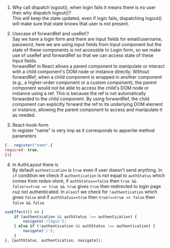 1. Why call dispatch logout(), when login fails it means there is no user then why dispatch logout()?\
   This will keep the state updated, even if login fails, dispatching logout() will make sure that state knows that user is not present.

2. Usecase of forwardRef and useRef.?\
   Say we have a login form and there are input fields for email/username, password, here we are using input fields from Input component but the state of these components is not accessble to Login form, so we make use of useRef and forwardRef so that we can access state of these Input fields.\
   forwardRef in React allows a parent component to manipulate or interact with a child component's DOM node or instance directly. Without forwardRef, when a child component is wrapped in another component (e.g., a higher-order component or a custom component), the parent component would not be able to access the child's DOM node or instance using a ref. This is because the ref is not automatically forwarded to the child component. By using forwardRef, the child component can explicitly forward the ref to its underlying DOM element or instance, allowing the parent component to access and manipulate it as needed.

3. React-hook-form\
   In register "name" is very imp as it corresponds to appwrite method parameters

```javascript
{...register("name",{
required: true,
})}
```

4. In AuthLayout there is\
   By default `authnetication` is `true` even if user doesn't send anything. In `if` condition we check if `authentication` is not equal to `authStatus` which comes from redux-store, if `authStatus==false` then `true && false!==true => true && true` gives `true` then redirected to login page cuz not authenticated. In `elseif` we check for `!authentication` which gives `false` and if `authStatus==true` then `true!==true => false` then `false && false`

```javascript
useEffect(() => {
    if (authentication && authStatus !== authentication) {
        navigate('/login');
    } else if (!authentication && authStatus !== authentication) {
        navigate('/');
    }
}, [authStatus, authentication, navigate]);
```
